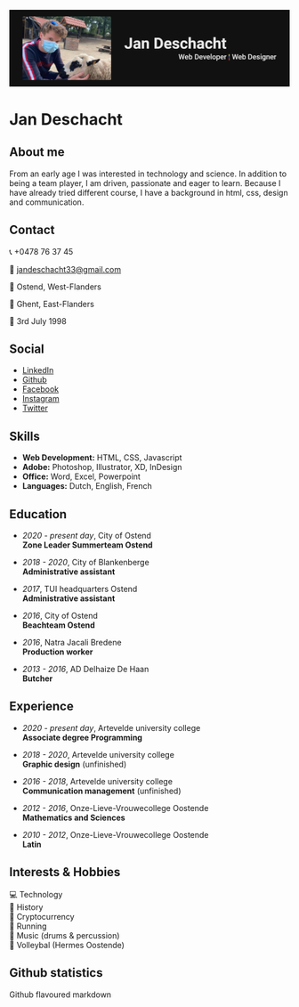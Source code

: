 ![Jan Deschacht](./img/jan_deschacht.png "Jan Deschacht")

# Jan Deschacht

## About me

From an early age I was interested in technology and science. In addition to being a team player, I am driven, passionate and eager to learn. Because I have already tried different course, I have a background in html, css, design and communication.

## Contact

:telephone_receiver: +0478 76 37 45  

:email: jandeschacht33@gmail.com  

:house_with_garden: Ostend, West-Flanders  

:round_pushpin: Ghent, East-Flanders  

:cake: 3rd July 1998  


## Social

* [LinkedIn](https://www.linkedin.com/in/jan-deschacht-81a888178/ "LinkedIn")  
* [Github](https://github.com/pgm-jandeschacht "Github")  
* [Facebook](https://www.facebook.com/jan.deschacht/ "Facebook")  
* [Instagram](https://www.instagram.com/jandeschacht/ "Instagram")  
* [Twitter](https://twitter.com/BanantjeJan "Twitter")  

## Skills

* **Web Development:** HTML, CSS, Javascript
* **Adobe:** Photoshop, Illustrator, XD, InDesign
* **Office:** Word, Excel, Powerpoint
* **Languages:** Dutch, English, French

## Education

* *2020 - present day*, City of Ostend  
  **Zone Leader Summerteam Ostend**  

* *2018 - 2020*, City of Blankenberge  
  **Administrative assistant**  

* *2017*, TUI headquarters Ostend  
  **Administrative assistant**  

* *2016*, City of Ostend  
  **Beachteam Ostend**  

* *2016*, Natra Jacali Bredene  
  **Production worker**  

* *2013 - 2016*, AD Delhaize De Haan  
  **Butcher**  

## Experience

* *2020 - present day*,  Artevelde university college  
  **Associate degree Programming**  

* *2018 - 2020*,  Artevelde university college  
  **Graphic design** (unfinished)  

* *2016 - 2018*,  Artevelde university college  
  **Communication management** (unfinished)  

* *2012 - 2016*,  Onze-Lieve-Vrouwecollege Oostende  
  **Mathematics and Sciences**  
  
* *2010 - 2012*,  Onze-Lieve-Vrouwecollege Oostende  
  **Latin**  

## Interests & Hobbies

:computer: Technology  
:european_castle: History  
:money_with_wings: Cryptocurrency  
:running: Running  
:musical_score: Music (drums & percussion)  
:volleyball: Volleybal (Hermes Oostende)  

## Github statistics

Github flavoured markdown